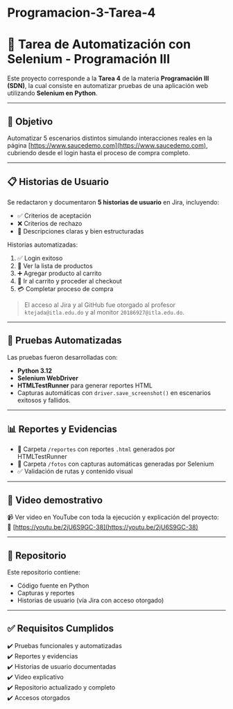 # Programacion-3-Tarea-4

# 🧪 Tarea de Automatización con Selenium - Programación III

Este proyecto corresponde a la **Tarea 4** de la materia **Programación III (SDN)**, la cual consiste en automatizar pruebas de una aplicación web utilizando **Selenium en Python**.

---

## 🌟 Objetivo

Automatizar 5 escenarios distintos simulando interacciones reales en la página [https://www.saucedemo.com](https://www.saucedemo.com), cubriendo desde el login hasta el proceso de compra completo.

---

## 📋 Historias de Usuario

Se redactaron y documentaron **5 historias de usuario** en Jira, incluyendo:

- ✅ Criterios de aceptación
- ❌ Criterios de rechazo
- 🧠 Descripciones claras y bien estructuradas

Historias automatizadas:

1. ✅ Login exitoso
2. 📃 Ver la lista de productos
3. ➕ Agregar producto al carrito
4. 🛒 Ir al carrito y proceder al checkout
5. 💳 Completar proceso de compra

> El acceso al Jira y al GitHub fue otorgado al profesor `ktejada@itla.edu.do` y al monitor `20186927@itla.edu.do`.

---

## 🧪 Pruebas Automatizadas

Las pruebas fueron desarrolladas con:
- **Python 3.12**
- **Selenium WebDriver**
- **HTMLTestRunner** para generar reportes HTML
- Capturas automáticas con `driver.save_screenshot()` en escenarios exitosos y fallidos.

---

## 📊 Reportes y Evidencias

- 📁 Carpeta `/reportes` con reportes `.html` generados por HTMLTestRunner
- 📸 Carpeta `/fotos` con capturas automáticas generadas por Selenium
- ✅ Validación de rutas y contenido visual

---

## 🎥 Video demostrativo

📹 Ver video en YouTube con toda la ejecución y explicación del proyecto:  
🔗 [https://youtu.be/2jU6S9GC-38](https://youtu.be/2jU6S9GC-38)

---

## 🔗 Repositorio

Este repositorio contiene:
- Código fuente en Python
- Capturas y reportes
- Historias de usuario (vía Jira con acceso otorgado)

---

## ✅ Requisitos Cumplidos

✔️ Pruebas funcionales y automatizadas  
✔️ Reportes y evidencias  
✔️ Historias de usuario documentadas  
✔️ Video explicativo  
✔️ Repositorio actualizado y completo  
✔️ Accesos otorgados
